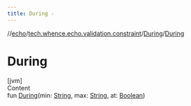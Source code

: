 ```yaml
---
title: During -
---
```

//[echo](../../index.md)/[tech.whence.echo.validation.constraint](../index.md)/[During](index.md)/[During](-during.md)



# During  
[jvm]  
Content  
fun [During](-during.md)(min: [String](https://kotlinlang.org/api/latest/jvm/stdlib/kotlin/-string/index.html), max: [String](https://kotlinlang.org/api/latest/jvm/stdlib/kotlin/-string/index.html), at: [Boolean](https://kotlinlang.org/api/latest/jvm/stdlib/kotlin/-boolean/index.html))  



